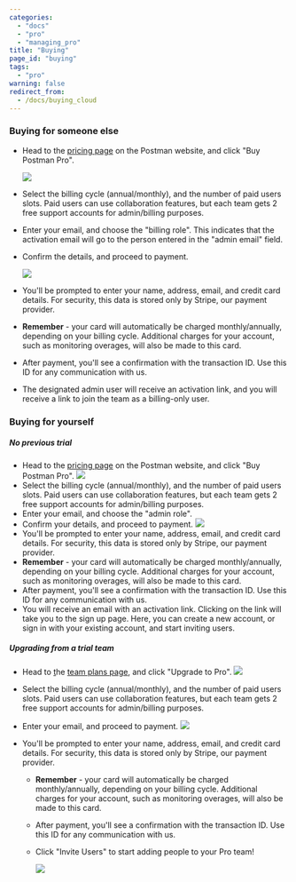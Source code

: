 ```yaml
---
categories: 
  - "docs"
  - "pro"
  - "managing_pro"
title: "Buying"
page_id: "buying"
tags: 
  - "pro"
warning: false
redirect_from:
  - /docs/buying_cloud
---
```


### Buying for someone else

*   Head to the [pricing page](https://www.getpostman.com/pricing) on the Postman website, and click "Buy Postman Pro".

    ![](https://s3.amazonaws.com/postman-static-getpostman-com/postman-docs/59191627.png)  

*   Select the billing cycle (annual/monthly), and the number of paid users slots. Paid users can use collaboration features, but each team gets 2 free support accounts for admin/billing purposes.
*   Enter your email, and choose the "billing role". This indicates that the activation email will go to the person entered in the "admin email" field.
*   Confirm the details, and proceed to payment.

    ![](https://s3.amazonaws.com/postman-static-getpostman-com/postman-docs/59191661.png)

*   You'll be prompted to enter your name, address, email, and credit card details. For security, this data is stored only by Stripe, our payment provider.
*   **Remember** - your card will automatically be charged monthly/annually, depending on your billing cycle. Additional charges for your account, such as monitoring overages, will also be made to this card.
*   After payment, you'll see a confirmation with the transaction ID. Use this ID for any communication with us.
*   The designated admin user will receive an activation link, and you will receive a link to join the team as a billing-only user.

### Buying for yourself

##### **No previous trial**

*   Head to the [pricing page](https://www.getpostman.com/pricing) on the Postman website, and click "Buy Postman Pro".
        ![](https://s3.amazonaws.com/postman-static-getpostman-com/postman-docs/59191627.png)  
*   Select the billing cycle (annual/monthly), and the number of paid users slots. Paid users can use collaboration features, but each team gets 2 free support accounts for admin/billing purposes.
*   Enter your email, and choose the "admin role".
*   Confirm your details, and proceed to payment.
    ![](https://s3.amazonaws.com/postman-static-getpostman-com/postman-docs/59191782.png)  
*   You'll be prompted to enter your name, address, email, and credit card details. For security, this data is stored only by Stripe, our payment provider.
*   **Remember** - your card will automatically be charged monthly/annually, depending on your billing cycle. Additional charges for your account, such as monitoring overages, will also be made to this card.
*   After payment, you'll see a confirmation with the transaction ID. Use this ID for any communication with us.
*   You will receive an email with an activation link. Clicking on the link will take you to the sign up page. Here, you can create a new account, or sign in with your existing account, and start inviting users.

##### **Upgrading from a trial team**

*   Head to [t](https://app.getpostman.com/dashboard/team-plans)he [team plans page](https://app.getpostman.com/dashboard/team-plans), and click "Upgrade to Pro".
    ![](https://s3.amazonaws.com/postman-static-getpostman-com/postman-docs/59191884.png)
*   Select the billing cycle (annual/monthly), and the number of paid users slots. Paid users can use collaboration features, but each team gets 2 free support accounts for admin/billing purposes.
*   Enter your email, and proceed to payment.
    ![](https://s3.amazonaws.com/postman-static-getpostman-com/postman-docs/59191943.png)
*   You'll be prompted to enter your name, address, email, and credit card details. For security, this data is stored only by Stripe, our payment provider.

    *   **Remember** - your card will automatically be charged monthly/annually, depending on your billing cycle. Additional charges for your account, such as monitoring overages, will also be made to this card.

    *   After payment, you'll see a confirmation with the transaction ID. Use this ID for any communication with us.

    *   Click "Invite Users" to start adding people to your Pro team!

        ![](https://s3.amazonaws.com/postman-static-getpostman-com/postman-docs/59192001.png)
